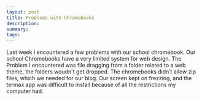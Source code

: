 ```yaml
---
layout: post
title: Problems with Chromebooks 
description: 
summary: 
tags:
---
```


Last week I encountered a few problems with our school chromebook. Our school Chromebooks have a very limited system for web design. The Problem I encountered was file dragging from a folder related to a web theme, the folders woudn't get dropped. The chromebooks didn’t allow zip files, which we needed for our blog. Our screen kept on frezzing, and the termax app was difficult to install because of all the restrictions my computer had.
